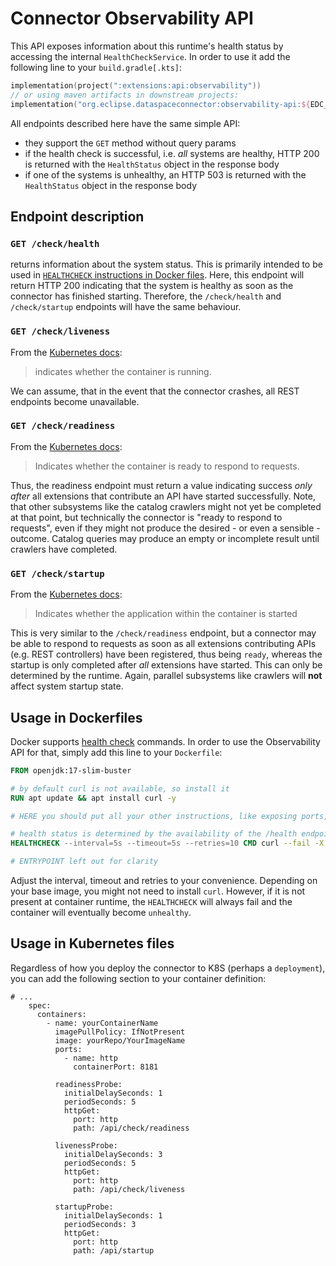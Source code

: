 # Connector Observability API

This API exposes information about this runtime's health status by accessing the internal `HealthCheckService`. In order
to use it add the following line to your `build.gradle[.kts]`:

```kotlin
implementation(project(":extensions:api:observability"))
// or using maven artifacts in downstream projects:
implementation("org.eclipse.dataspaceconnector:observability-api:${EDC_VERSION}")
```

All endpoints described here have the same simple API:

- they support the `GET` method without query params
- if the health check is successful, i.e. _all_ systems are healthy, HTTP 200 is returned with the `HealthStatus` object
  in the response body
- if one of the systems is unhealthy, an HTTP 503 is returned with the `HealthStatus` object in the response body

## Endpoint description

### `GET /check/health`

returns information about the system status. This is primarily intended to be used
in [`HEALTHCHECK` instructions in Docker files](https://docs.docker.com/engine/reference/builder/#healthcheck). Here,
this endpoint will return HTTP 200 indicating that the system is healthy as soon as the connector has finished starting.
Therefore, the `/check/health` and `/check/startup` endpoints will have the same behaviour.

### `GET /check/liveness`

From the [Kubernetes docs](https://kubernetes.io/docs/concepts/workloads/pods/pod-lifecycle/#container-probes):
> indicates whether the container is running.

We can assume, that in the event that the connector crashes, all REST endpoints become unavailable.

### `GET /check/readiness`

From the [Kubernetes docs](https://kubernetes.io/docs/concepts/workloads/pods/pod-lifecycle/#container-probes):
> Indicates whether the container is ready to respond to requests.

Thus, the readiness endpoint must return a value indicating success _only after_ all extensions that contribute an API
have started successfully. Note, that other subsystems like the catalog crawlers might not yet be completed at that
point, but technically the connector is "ready to respond to requests", even if they might not produce the desired - or
even a sensible - outcome. Catalog queries may produce an empty or incomplete result until crawlers have completed.

### `GET /check/startup`

From the [Kubernetes docs](https://kubernetes.io/docs/concepts/workloads/pods/pod-lifecycle/#container-probes):
> Indicates whether the application within the container is started

This is very similar to the `/check/readiness` endpoint, but a connector may be able to respond to requests as soon as
all extensions contributing APIs (e.g. REST controllers) have been registered, thus being `ready`, whereas the startup
is only completed after _all_ extensions have started. This can only be determined by the runtime. Again, parallel
subsystems like crawlers will **not** affect system startup state.

## Usage in Dockerfiles

Docker supports [health check](https://docs.docker.com/engine/reference/builder/#healthcheck) commands. In order to use
the Observability API for that, simply add this line to your `Dockerfile`:

```dockerfile
FROM openjdk:17-slim-buster

# by default curl is not available, so install it
RUN apt update && apt install curl -y

# HERE you should put all your other instructions, like exposing ports, etc.

# health status is determined by the availability of the /health endpoint
HEALTHCHECK --interval=5s --timeout=5s --retries=10 CMD curl --fail -X GET http://localhost:8181/api/check/health || exit 1

# ENTRYPOINT left out for clarity
```

Adjust the interval, timeout and retries to your convenience. Depending on your base image, you might not need to
install `curl`. However, if it is not present at container runtime, the `HEALTHCHECK` will always fail and the container
will eventually become `unhealthy`.

## Usage in Kubernetes files

Regardless of how you deploy the connector to K8S (perhaps a `deployment`), you can add the following section to your
container definition:

```kubernetes helm
# ...
    spec:
      containers:
        - name: yourContainerName
          imagePullPolicy: IfNotPresent
          image: yourRepo/YourImageName
          ports:
            - name: http
              containerPort: 8181

          readinessProbe:
            initialDelaySeconds: 1
            periodSeconds: 5
            httpGet:
              port: http
              path: /api/check/readiness

          livenessProbe:
            initialDelaySeconds: 3
            periodSeconds: 5
            httpGet:
              port: http
              path: /api/check/liveness

          startupProbe:
            initialDelaySeconds: 1
            periodSeconds: 3
            httpGet:
              port: http
              path: /api/startup
```